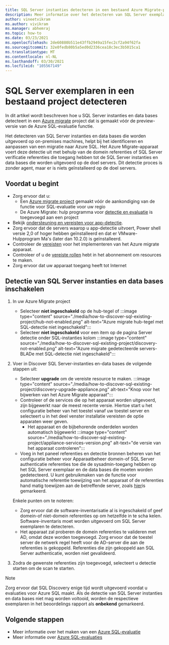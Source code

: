 ```yaml
---
title: SQL Server instanties detecteren in een bestaand Azure Migrate-project
description: Meer informatie over het detecteren van SQL Server exemplaren in een bestaand Azure Migrate-project.
author: vineetvikram
ms.author: vivikram
ms.manager: abhemraj
ms.topic: how-to
ms.date: 03/23/2021
ms.openlocfilehash: 2de60880b511e43ffb2949a15fec2cf2a94f62fa
ms.sourcegitcommit: 32e0fedb80b5a5ed0d2336cea18c3ec3b5015ca1
ms.translationtype: MT
ms.contentlocale: nl-NL
ms.lasthandoff: 03/30/2021
ms.locfileid: "105567149"
---
```

# <a name="discover-sql-server-instances-in-an-existing-project"></a>SQL Server exemplaren in een bestaand project detecteren 

In dit artikel wordt beschreven hoe u SQL Server instanties en data bases detecteert in een [Azure migrate](./migrate-services-overview.md) project dat is gemaakt vóór de preview-versie van de Azure SQL-evaluatie functie.

Het detecteren van SQL Server instanties en data bases die worden uitgevoerd op on-premises machines, helpt bij het identificeren en aanpassen van een migratie naar Azure SQL. Het Azure Migrate-apparaat voert deze detectie uit met behulp van de domein referenties of SQL Server verificatie referenties die toegang hebben tot de SQL Server instanties en data bases die worden uitgevoerd op de doel servers. Dit detectie proces is zonder agent, maar er is niets geïnstalleerd op de doel servers.

## <a name="before-you-start"></a>Voordat u begint

- Zorg ervoor dat u:
    - Een [Azure migrate project](./create-manage-projects.md) gemaakt vóór de aankondiging van de functie voor SQL-evaluatie voor uw regio
    - De Azure Migrate: hulp programma voor [detectie en evaluatie](./how-to-assess.md) is toegevoegd aan een project
- Bekijk [ondersteuning en vereisten voor app-detectie](./migrate-support-matrix-vmware.md#vmware-requirements).
-  Zorg ervoor dat de servers waarop u app-detectie uitvoert, Power shell versie 2,0 of hoger hebben geïnstalleerd en dat er VMware-Hulpprogram Ma's (later dan 10.2.0) is geïnstalleerd.
- Controleer de [vereisten](./migrate-appliance.md) voor het implementeren van het Azure migrate apparaat.
- Controleer of u de [vereiste rollen](./create-manage-projects.md#verify-permissions) hebt in het abonnement om resources te maken.
- Zorg ervoor dat uw apparaat toegang heeft tot Internet

## <a name="enable-discovery-of-sql-server-instances-and-databases"></a>Detectie van SQL Server instanties en data bases inschakelen

1. In uw Azure Migrate project
    - Selecteer **niet ingeschakeld** op de hub-tegel of   :::image type="content" source="./media/how-to-discover-sql-existing-project/hub-not-enabled.png" alt-text="Azure migrate hub-tegel met SQL-detectie niet ingeschakeld":::
    - Selecteer **niet ingeschakeld** voor een item op de pagina Server detectie onder SQL-instanties kolom   :::image type="content" source="./media/how-to-discover-sql-existing-project/discovery-not-enabled.png" alt-text="Azure migrate gedetecteerde servers-BLADe met SQL-detectie niet ingeschakeld":::
2. Voer in Discover SQL Server-instanties en-data bases de volgende stappen uit:
    - Selecteer **upgrade** om de vereiste resource te maken.
        :::image type="content" source="./media/how-to-discover-sql-existing-project/discovery-upgrade-appliance.png" alt-text="Knop voor het bijwerken van het Azure Migrate apparaat":::
    - Controleer of de services die op het apparaat worden uitgevoerd, zijn bijgewerkt naar de meest recente versie. Hiertoe start u het configuratie beheer van het toestel vanaf uw toestel server en selecteert u in het deel venster installatie vereisten de optie apparaten weer geven.
        - Het apparaat en de bijbehorende onderdelen worden automatisch bijgewerkt :::image type="content" source="./media/how-to-discover-sql-existing-project/appliance-services-version.png" alt-text="de versie van het apparaat controleren":::
    - Voeg in het paneel referenties en detectie bronnen beheren van het configuratie beheer voor Apparaatbeheer domein-of SQL Server authenticatie referenties toe die de sysadmin-toegang hebben op het SQL Server exemplaar en de data bases die moeten worden gedetecteerd.
    U kunt gebruikmaken van de functie voor automatische referentie toewijzing van het apparaat of de referenties hand matig toewijzen aan de betreffende server, zoals [hier](./tutorial-discover-vmware.md#start-continuous-discovery)is gemarkeerd.

    Enkele punten om te noteren:
    - Zorg ervoor dat de software-inventarisatie al is ingeschakeld of geef domein-of niet-domein referenties op om hetzelfde in te scha kelen. Software-inventaris moet worden uitgevoerd om SQL Server exemplaren te detecteren.
    - Het apparaat zal proberen de domein referenties te valideren met AD, omdat deze worden toegevoegd. Zorg ervoor dat de toestel server de netwerk regel heeft voor de AD-server die aan de referenties is gekoppeld. Referenties die zijn gekoppeld aan SQL Server authenticatie, worden niet gevalideerd.

3. Zodra de gewenste referenties zijn toegevoegd, selecteert u detectie starten om de scan te starten.

> [!Note]
>Zorg ervoor dat SQL Discovery enige tijd wordt uitgevoerd voordat u evaluaties voor Azure SQL maakt. Als de detectie van SQL Server instanties en data bases niet mag worden voltooid, worden de respectieve exemplaren in het beoordelings rapport als **onbekend** gemarkeerd.

## <a name="next-steps"></a>Volgende stappen

- Meer informatie over het maken van een [Azure SQL-evaluatie](./how-to-create-azure-sql-assessment.md)
- Meer informatie over [Azure SQL-evaluaties](./concepts-azure-sql-assessment-calculation.md)